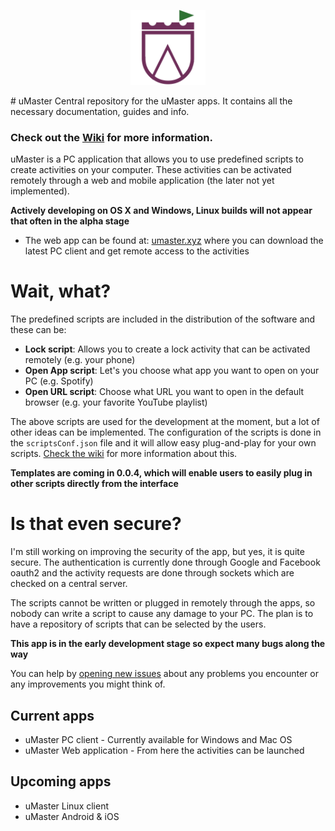 <p align="center">
  <img src="https://github.com/razvanilin/uMaster/raw/master/logo-color.png" width="120"/>
</p>
# uMaster
Central repository for the uMaster apps. It contains all the necessary documentation, guides and info.

### Check out the [Wiki](https://github.com/razvanilin/uMaster/wiki) for more information.

uMaster is a PC application that allows you to use predefined scripts to create activities on your computer. These activities can be activated remotely through a web and mobile application (the later not yet implemented).

**Actively developing on OS X and Windows, Linux builds will not appear that often in the alpha stage**

* The web app can be found at: [umaster.xyz](http://umaster.xyz) where you can download the latest PC client and get remote access to the activities

# Wait, what?
The predefined scripts are included in the distribution of the software and these can be:

* **Lock script**: Allows you to create a lock activity that can be activated remotely (e.g. your phone)
* **Open App script**: Let's you choose what app you want to open on your PC (e.g. Spotify)
* **Open URL script**: Choose what URL you want to open in the default browser (e.g. your favorite YouTube playlist)

The above scripts are used for the development at the moment, but a lot of other ideas can be implemented. The configuration of the scripts is done in the `scriptsConf.json` file and it will allow easy plug-and-play for your own scripts. [Check the wiki](https://github.com/razvanilin/uMaster/wiki/Register-activities) for more information about this.

__Templates are coming in 0.0.4, which will enable users to easily plug in other scripts directly from the interface__

# Is that even secure?
I'm still working on improving the security of the app, but yes, it is quite secure. The authentication is currently done through Google and Facebook oauth2 and the activity requests are done through sockets which are checked on a central server.

The scripts cannot be written or plugged in remotely through the apps, so nobody can write a script to cause any damage to your PC. The plan is to have a repository of scripts that can be selected by the users.

**This app is in the early development stage so expect many bugs along the way**

You can help by [opening new issues](https://github.com/razvanilin/umaster/issues) about any problems you encounter or any improvements you might think of.


## Current apps

* uMaster PC client - Currently available for Windows and Mac OS
* uMaster Web application - From here the activities can be launched

## Upcoming apps

* uMaster Linux client
* uMaster Android & iOS
